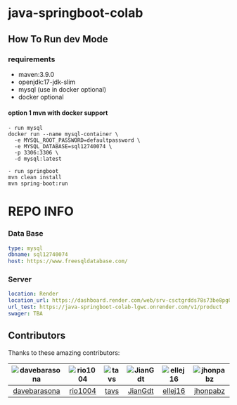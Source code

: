 # java-springboot-colab


## How To Run dev Mode

### requirements
- maven:3.9.0
- openjdk:17-jdk-slim
- mysql (use in docker optional)
- docker optional



#### option 1 mvn with docker support
```
- run mysql
docker run --name mysql-container \
  -e MYSQL_ROOT_PASSWORD=defaultpassword \
  -e MYSQL_DATABASE=sql12740074 \
  -p 3306:3306 \
  -d mysql:latest

- run springboot
mvn clean install
mvn spring-boot:run
```



# REPO INFO
### Data Base
```yml
type: mysql
dbname: sql12740074
host: https://www.freesqldatabase.com/
```

### Server
```yml
location: Render 
location_url: https://dashboard.render.com/web/srv-csctgrdds78s73be8pg0
url_test: https://java-springboot-colab-lgwc.onrender.com/v1/product
swager: TBA
```


## Contributors

Thanks to these amazing contributors:

| ![davebarasona](https://avatars.githubusercontent.com/u/78859307?v=4&s=80) | ![rio1004](https://avatars.githubusercontent.com/u/79251162?v=4&s=80) | ![tavs](https://avatars.githubusercontent.com/u/82376053?v=4&s=80) | ![JianGdt](https://avatars.githubusercontent.com/u/93214298?v=4&s=80) | ![ellej16](https://avatars.githubusercontent.com/u/6106749?v=4&s=80) | ![jhonpabz](https://avatars.githubusercontent.com/u/44497942?v=4&s=80) |
|:---:|:---:|:---:|:---:|:---:|:---:|
| [davebarasona](https://github.com/davebarasona) | [rio1004](https://github.com/rio1004) | [tavs](https://github.com/7iquid) | [JianGdt](https://github.com/JianGdt) | [ellej16](https://github.com/ellej16) | [jhonpabz](https://github.com/jhonpabz) |
